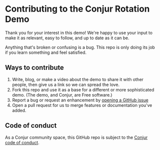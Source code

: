 # Contributing to the Conjur Rotation Demo

Thank you for your interest in this demo! We're happy to use your input to make
it as relevant, easy to follow, and up to date as it can be.

Anything that's broken or confusing is a bug. This repo is only doing its job if
you learn something and feel satisfied.

## Ways to contribute

1. Write, blog, or make a video about the demo to share it with other people,
   then give us a link so we can spread the love.
2. Fork this repo and use it as a base for a different or more sophisticated
   demo. (The demo, and Conjur, are Free software.)
3. Report a bug or request an enhancement by [opening a GitHub
   issue](https://github.com/cyberark/conjur/issues/new)
4. Open a pull request for us to merge features or documentation you've added.

## Code of conduct

As a Conjur community space, this GitHub repo is subject to the [Conjur code of
conduct][coc].

[coc]: https://github.com/cyberark/conjur/blob/master/CODE_OF_CONDUCT.md
